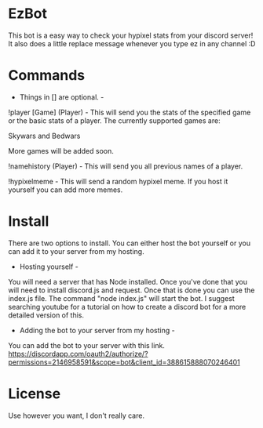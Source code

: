 # EzBot

This bot is a easy way to check your hypixel stats from your discord server! It also does a little replace message whenever you type ez in any channel :D

# Commands

- Things in [] are optional. -

!player [Game] (Player) - This will send you the stats of the specified game or the basic stats of a player. The currently supported games are:

Skywars and Bedwars

More games will be added soon.

!namehistory (Player) - This will send you all previous names of a player. 

!hypixelmeme - This will send a random hypixel meme. If you host it yourself you can add more memes.

# Install

There are two options to install. You can either host the bot yourself or you can add it to your server from my hosting.

- Hosting yourself - 

You will need a server that has Node installed. Once you've done that you will need to install discord.js and request. Once that is done you can use the index.js file. The command "node index.js" will start the bot. I suggest searching youtube for a tutorial on how to create a discord bot for a more detailed version of this.

- Adding the bot to your server from my hosting -

You can add the bot to your server with this link. https://discordapp.com/oauth2/authorize/?permissions=2146958591&scope=bot&client_id=388615888070246401

# License

Use however you want, I don't really care.
